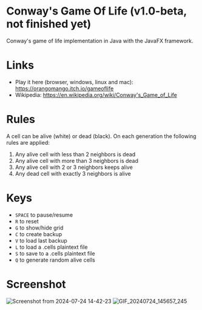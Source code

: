 # Conway's Game Of Life (v1.0-beta, not finished yet)
Conway's game of life implementation in Java with the JavaFX framework.

# Links
* Play it here (browser, windows, linux and mac): https://orangomango.itch.io/gameoflife
* Wikipedia: https://en.wikipedia.org/wiki/Conway's_Game_of_Life

# Rules
A cell can be alive (white) or dead (black). On each generation the following rules are applied:
1. Any alive cell with less than 2 neighbors is dead
2. Any alive cell with more than 3 neighbors is dead
3. Any alive cell with 2 or 3 neighbors keeps alive
4. Any dead cell with exactly 3 neighbors is alive

# Keys
* `SPACE` to pause/resume
* `R` to reset
* `G` to show/hide grid
* `C` to create backup
* `V` to load last backup
* `L` to load a .cells plaintext file
* `S` to save to a .cells plaintext file
* `Q` to generate random alive cells

# Screenshot
![Screenshot from 2024-07-24 14-42-23](https://github.com/user-attachments/assets/385d9cc5-8c06-4a3e-999b-7de0d1669b75)
![GIF_20240724_145657_245](https://github.com/user-attachments/assets/2538f265-696f-4c65-94d8-abab43950d72)
